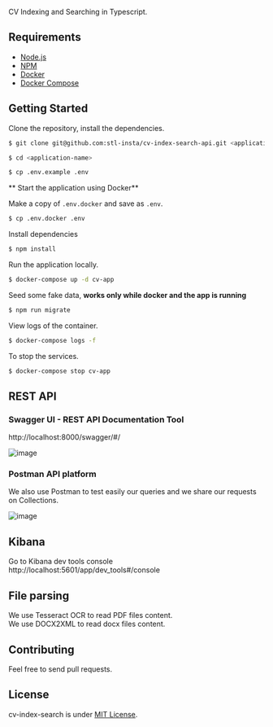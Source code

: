 CV Indexing and Searching in Typescript.

## Requirements

- [Node.js](https://yarnpkg.com/en/docs/install)
- [NPM](https://docs.npmjs.com/getting-started/installing-node)
- [Docker](https://docs.docker.com/install/)
- [Docker Compose](https://docs.docker.com/compose/install/)

## Getting Started

Clone the repository, install the dependencies.

```bash
$ git clone git@github.com:stl-insta/cv-index-search-api.git <application-name>

$ cd <application-name>

$ cp .env.example .env
```

** Start the application using Docker**

Make a copy of `.env.docker` and save as `.env`.

```bash
$ cp .env.docker .env
```

Install dependencies
```bash
$ npm install
```

Run the application locally.

```bash
$ docker-compose up -d cv-app
```

Seed some fake data, **works only while docker and the app is running**

```bash
$ npm run migrate
```

View logs of the container.

```bash
$ docker-compose logs -f
```

To stop the services.

```bash
$ docker-compose stop cv-app
```
## REST API
### Swagger UI - REST API Documentation Tool
http://localhost:8000/swagger/#/

![image](https://user-images.githubusercontent.com/28400679/138573576-55565c36-181a-436e-9c01-7d69d5b9ed8d.png)

### Postman API platform
We also use Postman to test easily our queries and we share our requests on Collections. 

![image](https://user-images.githubusercontent.com/28400679/138573586-6195cfaa-204f-44ea-b5d7-194a26287ebd.png)

## Kibana
Go to Kibana dev tools console
http://localhost:5601/app/dev_tools#/console

## File parsing  
We use Tesseract OCR to read PDF files content.  
We use DOCX2XML to read docx files content.  

## Contributing

Feel free to send pull requests.

## License

cv-index-search is under [MIT License](LICENSE).
